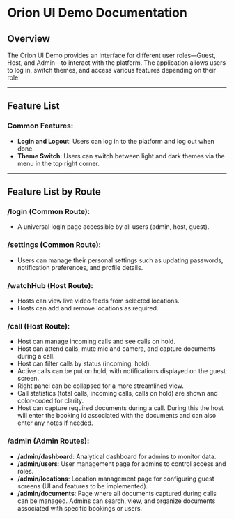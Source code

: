 # Orion UI Demo Documentation

## Overview

The Orion UI Demo provides an interface for different user roles—Guest, Host, and Admin—to interact with the platform. The application allows users to log in, switch themes, and access various features depending on their role.

---

## Feature List

### Common Features:

- **Login and Logout**: Users can log in to the platform and log out when done.
- **Theme Switch**: Users can switch between light and dark themes via the menu in the top right corner.

---

## Feature List by Route

### /login (Common Route):

- A universal login page accessible by all users (admin, host, guest).

### /settings (Common Route):

- Users can manage their personal settings such as updating passwords, notification preferences, and profile details.

### /watchHub (Host Route):

- Hosts can view live video feeds from selected locations.
- Hosts can add and remove locations as required.

### /call (Host Route):

- Host can manage incoming calls and see calls on hold.
- Host can attend calls, mute mic and camera, and capture documents during a call.
- Host can filter calls by status (incoming, hold).
- Active calls can be put on hold, with notifications displayed on the guest screen.
- Right panel can be collapsed for a more streamlined view.
- Call statistics (total calls, incoming calls, calls on hold) are shown and color-coded for clarity.
- Host can capture required documents during a call. During this the host will enter the booking id associated with the documents and can also enter any notes if needed.

### /admin (Admin Routes):

- **/admin/dashboard**: Analytical dashboard for admins to monitor data.
- **/admin/users**: User management page for admins to control access and roles.
- **/admin/locations**: Location management page for configuring guest screens (UI and features to be implemented).
- **/admin/documents**: Page where all documents captured during calls can be managed. Admins can search, view, and organize documents associated with specific bookings or users.
